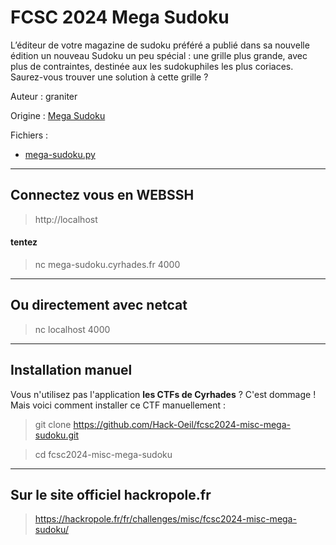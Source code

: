 # FCSC 2024 Mega Sudoku

L’éditeur de votre magazine de sudoku préféré a publié dans sa nouvelle édition un nouveau Sudoku un peu spécial : une grille plus grande, avec plus de contraintes, destinée aux les sudokuphiles les plus coriaces. Saurez-vous trouver une solution à cette grille ?



Auteur : graniter

Origine : [Mega Sudoku](https://hackropole.fr/fr/challenges/misc/fcsc2024-misc-mega-sudoku/)


Fichiers :
- [mega-sudoku.py](mega-sudoku.py)

-----------

## Connectez vous en WEBSSH
> http://localhost

#### tentez 
> nc mega-sudoku.cyrhades.fr 4000

-----------

## Ou directement avec netcat
> nc localhost 4000

-----------

## Installation manuel
Vous n'utilisez pas l'application **les CTFs de Cyrhades** ? C'est dommage !
Mais voici comment installer ce CTF manuellement :

> git clone https://github.com/Hack-Oeil/fcsc2024-misc-mega-sudoku.git

> cd fcsc2024-misc-mega-sudoku


-----------

## Sur le site officiel hackropole.fr
> https://hackropole.fr/fr/challenges/misc/fcsc2024-misc-mega-sudoku/